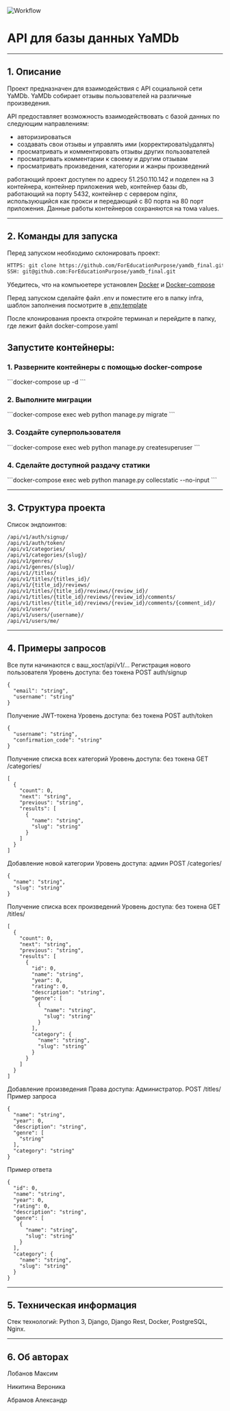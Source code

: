 ![Workflow](https://github.com/ForEducationPurpose/yamdb_final/actions/workflows/yamdb_workflow.yml/badge.svg?event=push)
# API для базы данных YaMDb

---
## 1. Описание

Проект предназначен для взаимодействия с API социальной сети YaMDb.
YaMDb собирает отзывы пользователей на различные произведения.

API предоставляет возможность взаимодействовать с базой данных по следующим направлениям:
  - авторизироваться
  - создавать свои отзывы и управлять ими (корректировать\удалять)
  - просматривать и комментировать отзывы других пользователей
  - просматривать комментарии к своему и другим отзывам
  - просматривать произведения, категории и жанры произведений

работающий проект доступен по адресу  51.250.110.142  и поделен на 3 контейнера, контейнер приложения web,
контейнер базы db, работающий на порту 5432, контейнер с сервером nginx, использующийся как прокси и передающий с 80 порта на 80 порт приложения.
Данные работы контейнеров сохраняются на тома values.



---
## 2. Команды для запуска

Перед запуском необходимо склонировать проект:
```bash
HTTPS: git clone https://github.com/ForEducationPurpose/yamdb_final.git
SSH: git@github.com:ForEducationPurpose/yamdb_final.git
```
Убедитесь, что на компьюетере установлен [Docker](https://docs.docker.com/desktop/install/linux-install/ "ссылка на гайд для Linux" ) и [Docker-compose](https://docs.docker.com/compose/install/ "на docker-compose")

Перед запуском сделайте файл .env и поместите его в папку infra, шаблон заполнения посмотрите в [.env.template](https://github.com/ForEducationPurpose/yamdb_final/blob/master/infra/.env.template "шаблон")

После клонирования проекта откройте терминал и перейдите в папку, где лежит файл docker-compose.yaml

<h2>Запустите контейнеры:</h2>
<h3> 1. Разверните контейнеры с помощью docker-compose </h3>
```docker-compose up -d
```
<h3> 2. Выполните миграции </h3>
```docker-compose exec web python manage.py migrate
```
<h3> 3. Создайте суперпользователя </h3>
```docker-compose exec web python manage.py createsuperuser
```
<h3> 4. Сделайте доступной раздачу статики </h3>
```docker-compose exec web python manage.py collecstatic --no-input
```

---
## 3. Структура проекта

Список эндпоинтов:
```
/api/v1/auth/signup/
/api/v1/auth/token/
/api/v1/categories/
/api/v1/categories/{slug}/
/api/v1/genres/
/api/v1/genres/{slug}/
/api/v1//titles/
/api/v1/titles/{titles_id}/
/api/v1/{title_id}/reviews/
/api/v1/titles/{title_id}/reviews/{review_id}/
/api/v1/titles/{title_id}/reviews/{review_id}/comments/
/api/v1/titles/{title_id}/reviews/{review_id}/comments/{comment_id}/
/api/v1/users/
/api/v1/users/{username}/
/api/v1/users/me/
```
---
## 4. Примеры запросов
Все пути начинаются с ваш_хост/api/v1/...
Регистрация нового пользователя
Уровень доступа: без токена
POST auth/signup
```
{
  "email": "string",
  "username": "string"
}
```
Получение JWT-токена
Уровень доступа: без токена
POST auth/token
```
{
  "username": "string",
  "confirmation_code": "string"
}
```
Получение списка всех категорий
Уровень доступа: без токена
GET /categories/ 
```
[
  {
    "count": 0,
    "next": "string",
    "previous": "string",
    "results": [
      {
        "name": "string",
        "slug": "string"
      }
    ]
  }
]
```
Добавление новой категории
Уровень доступа: админ
POST /categories/
```
{
  "name": "string",
  "slug": "string"
}
```
Получение списка всех произведений
Уровень доступа: без токена
GET /titles/ 
```
[
  {
    "count": 0,
    "next": "string",
    "previous": "string",
    "results": [
      {
        "id": 0,
        "name": "string",
        "year": 0,
        "rating": 0,
        "description": "string",
        "genre": [
          {
            "name": "string",
            "slug": "string"
          }
        ],
        "category": {
          "name": "string",
          "slug": "string"
        }
      }
    ]
  }
]
```
Добавление произведения
Права доступа: Администратор.
POST /titles/
Пример запроса
```
{
  "name": "string",
  "year": 0,
  "description": "string",
  "genre": [
    "string"
  ],
  "category": "string"
}
```
Пример ответа
```
{
  "id": 0,
  "name": "string",
  "year": 0,
  "rating": 0,
  "description": "string",
  "genre": [
    {
      "name": "string",
      "slug": "string"
    }
  ],
  "category": {
    "name": "string",
    "slug": "string"
  }
}
```
---
## 5. Техническая информация

Стек технологий: Python 3, Django, Django Rest, Docker, PostgreSQL, Nginx.

---
## 6. Об авторах 
Лобанов Максим

Никитина Вероника 

Абрамов Александр
